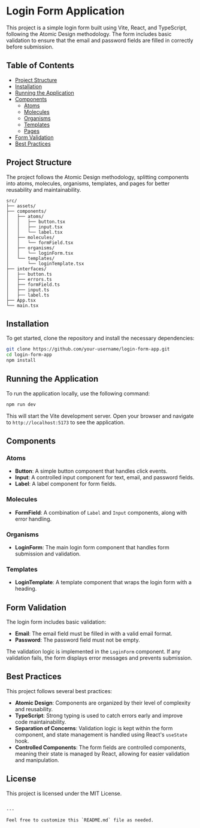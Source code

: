 # Login Form Application

This project is a simple login form built using Vite, React, and TypeScript, following the Atomic Design methodology. The form includes basic validation to ensure that the email and password fields are filled in correctly before submission.

## Table of Contents

- [Project Structure](#project-structure)
- [Installation](#installation)
- [Running the Application](#running-the-application)
- [Components](#components)
  - [Atoms](#atoms)
  - [Molecules](#molecules)
  - [Organisms](#organisms)
  - [Templates](#templates)
  - [Pages](#pages)
- [Form Validation](#form-validation)
- [Best Practices](#best-practices)

## Project Structure

The project follows the Atomic Design methodology, splitting components into atoms, molecules, organisms, templates, and pages for better reusability and maintainability.

```
src/
├── assets/
├── components/
│   ├── atoms/
│   │   ├── button.tsx
│   │   ├── input.tsx
│   │   └── label.tsx
│   ├── molecules/
│   │   └── formField.tsx
│   ├── organisms/
│   │   └── loginForm.tsx
│   └── templates/
│       └── loginTemplate.tsx
├── interfaces/
│   ├── button.ts
│   ├── errors.ts
│   ├── formField.ts
│   ├── input.ts
│   ├── label.ts
├── App.tsx
└── main.tsx
```

## Installation

To get started, clone the repository and install the necessary dependencies:

```bash
git clone https://github.com/your-username/login-form-app.git
cd login-form-app
npm install
```

## Running the Application

To run the application locally, use the following command:

```bash
npm run dev
```

This will start the Vite development server. Open your browser and navigate to `http://localhost:5173` to see the application.

## Components

### Atoms

- **Button**: A simple button component that handles click events.
- **Input**: A controlled input component for text, email, and password fields.
- **Label**: A label component for form fields.

### Molecules

- **FormField**: A combination of `Label` and `Input` components, along with error handling.

### Organisms

- **LoginForm**: The main login form component that handles form submission and validation.

### Templates

- **LoginTemplate**: A template component that wraps the login form with a heading.

## Form Validation

The login form includes basic validation:

- **Email**: The email field must be filled in with a valid email format.
- **Password**: The password field must not be empty.

The validation logic is implemented in the `LoginForm` component. If any validation fails, the form displays error messages and prevents submission.

## Best Practices

This project follows several best practices:

- **Atomic Design**: Components are organized by their level of complexity and reusability.
- **TypeScript**: Strong typing is used to catch errors early and improve code maintainability.
- **Separation of Concerns**: Validation logic is kept within the form component, and state management is handled using React's `useState` hook.
- **Controlled Components**: The form fields are controlled components, meaning their state is managed by React, allowing for easier validation and manipulation.

## License

This project is licensed under the MIT License.
```

---

Feel free to customize this `README.md` file as needed.